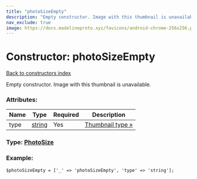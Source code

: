 ```yaml
---
title: "photoSizeEmpty"
description: "Empty constructor. Image with this thumbnail is unavailable."
nav_exclude: true
image: https://docs.madelineproto.xyz/favicons/android-chrome-256x256.png
---
```

# Constructor: photoSizeEmpty  
[Back to constructors index](/API_docs/constructors/index.html)



Empty constructor. Image with this thumbnail is unavailable.

### Attributes:

| Name     |    Type       | Required | Description |
|----------|---------------|----------|-------------|
|type|[string](/API_docs/types/string.html) | Yes|[Thumbnail type »](https://core.telegram.org/api/files#image-thumbnail-types)|



### Type: [PhotoSize](/API_docs/types/PhotoSize.html)


### Example:

```
$photoSizeEmpty = ['_' => 'photoSizeEmpty', 'type' => 'string'];
```  
